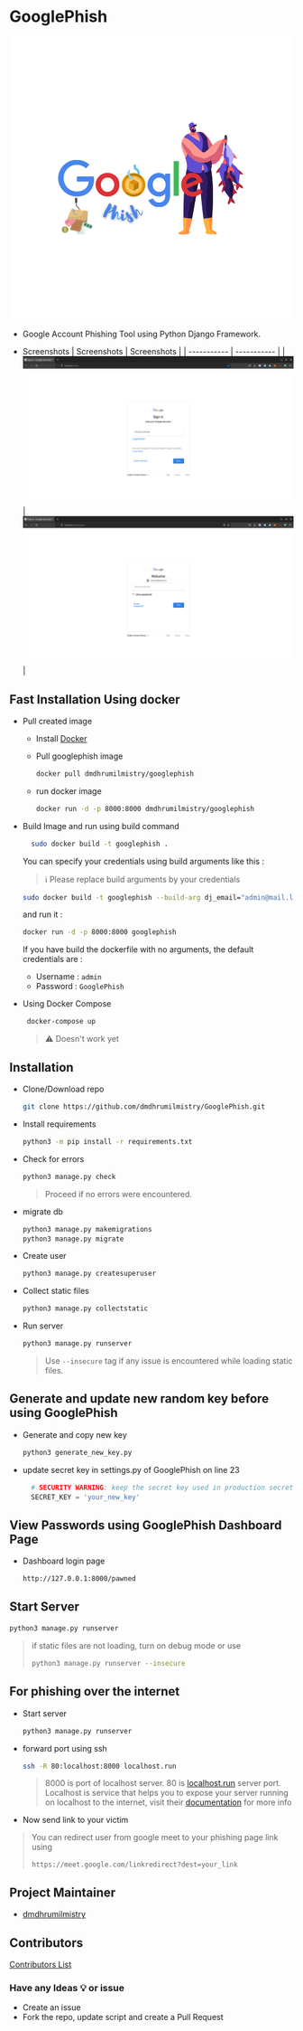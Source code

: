 # GooglePhish

![GooglePhish](.images/GooglePhish-500x500.png)

- Google Account Phishing Tool using Python Django Framework.

- Screenshots
  | Screenshots | Screenshots |
  | ----------- | ----------- |
  | ![Google Login Page Phisher Home Page Image](.images/home-page.png)| ![Google Login Page Phisher Password Page Image](.images/password-page.png) |

## Fast Installation Using docker

- Pull created image
  - Install [Docker](https://www.docker.com/products/docker-desktop/)
  - Pull googlephish image

      ```bash
      docker pull dmdhrumilmistry/googlephish
      ```

  - run docker image

      ```bash
      docker run -d -p 8000:8000 dmdhrumilmistry/googlephish
      ```

- Build Image and run using build command

    
    ```bash
      sudo docker build -t googlephish . 
    ```
    You can specify your credentials using build arguments like this :
    > ℹ️ Please replace build arguments by your credentials
    ``` bash
    sudo docker build -t googlephish --build-arg dj_email="admin@mail.local" --build-arg dj_username="admin" --build-arg dj_password="GooglePhish" . 
    ```

    and run it :
    ```bash
    docker run -d -p 8000:8000 googlephish
    ```
    If you have build the dockerfile with no arguments, the default credentials are :
    * Username : `admin`
    * Password : `GooglePhish`

- Using Docker Compose

   ```bash
    docker-compose up
   ```
  
  > ⚠️ Doesn't work yet 
  

## Installation

- Clone/Download repo

    ```bash
    git clone https://github.com/dmdhrumilmistry/GooglePhish.git
    ```

- Install requirements

    ```bash
    python3 -m pip install -r requirements.txt
    ```

- Check for errors

    ```bash
    python3 manage.py check
    ```

    > Proceed if no errors were encountered.

- migrate db

    ```bash
    python3 manage.py makemigrations
    python3 manage.py migrate
    ```

- Create user

    ```bash
    python3 manage.py createsuperuser
    ```

- Collect static files

    ```bash
    python3 manage.py collectstatic
    ```

- Run server

    ```bash
    python3 manage.py runserver
    ```

    > Use `--insecure` tag if any issue is encountered while loading static files.

## Generate and update new random key before using GooglePhish

- Generate and copy new key

    ```bash
    python3 generate_new_key.py
    ```

- update secret key in settings.py of GooglePhish on line 23

  ```python
    # SECURITY WARNING: keep the secret key used in production secret!
    SECRET_KEY = 'your_new_key'
  ```
  
## View Passwords using GooglePhish Dashboard Page

- Dashboard login page

    ```
    http://127.0.0.1:8000/pawned
    ```

## Start Server

```bash
python3 manage.py runserver
```

> if static files are not loading, turn on debug mode or use
>
> ```bash
> python3 manage.py runserver --insecure
> ```

## For phishing over the internet

- Start server

    ```bash
    python3 manage.py runserver
    ```

- forward port using ssh

    ```bash
    ssh -R 80:localhost:8000 localhost.run
    ```

    > 8000 is port of localhost server.
    > 80 is [localhost.run](https://localhost.run/) server port. Localhost is service that helps you to expose your server running on localhost to the internet, visit their [documentation](https://localhost.run/docs/) for more info

- Now send link to your victim

> You can redirect user from google meet to your phishing page link using
>
> ```
> https://meet.google.com/linkredirect?dest=your_link
> ```

## Project Maintainer
- [dmdhrumilmistry](https://github.com/dmdhrumilmistry)

## Contributors
 
 [Contributors List](https://github.com/dmdhrumilmistry/GooglePhish/graphs/contributors)

### Have any Ideas 💡 or issue

- Create an issue
- Fork the repo, update script and create a Pull Request

